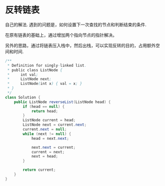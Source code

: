 # 反转链表



自己的解法. 遇到的问题是，如何设置下一次查找的节点和判断结束的条件.

在原有链表的基础上，通过增加两个指向节点的指针解决。

另外的思路，通过将链表压入栈中，然后出栈，可以实现反转的目的，占用额外空间和时间.

```java
/**
 * Definition for singly-linked list.
 * public class ListNode {
 *     int val;
 *     ListNode next;
 *     ListNode(int x) { val = x; }
 * }
 */
class Solution {
    public ListNode reverseList(ListNode head) {
        if (head == null) {
            return head;
        }
        ListNode current = head;
        ListNode next = current.next;
        current.next = null;
        while (next != null) {
            head = next.next;

            next.next = current;
            current = next;
            next = head;
        }

        return current;
    }
}
```





